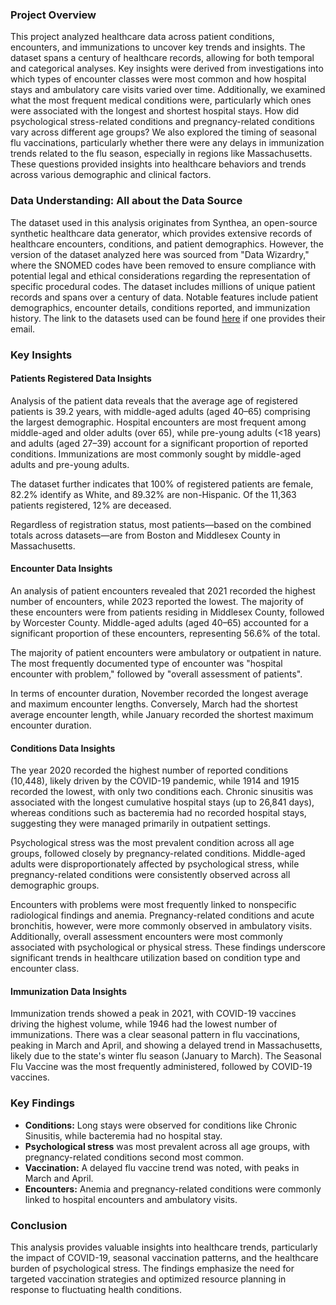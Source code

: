 ### Project Overview
This project analyzed healthcare data across patient conditions, encounters, and immunizations to uncover key trends and insights. The dataset spans a century of healthcare records, allowing for both temporal and categorical analyses. Key insights were derived from investigations into which types of encounter classes were most common and how hospital stays and ambulatory care visits varied over time. Additionally, we examined what the most frequent medical conditions were, particularly which ones were associated with the longest and shortest hospital stays. How did psychological stress-related conditions and pregnancy-related conditions vary across different age groups? We also explored the timing of seasonal flu vaccinations, particularly whether there were any delays in immunization trends related to the flu season, especially in regions like Massachusetts. These questions provided insights into healthcare behaviors and trends across various demographic and clinical factors.

### Data Understanding: All about the Data Source
The dataset used in this analysis originates from Synthea, an open-source synthetic healthcare data generator, which provides extensive records of healthcare encounters, conditions, and patient demographics. However, the version of the dataset analyzed here was sourced from "Data Wizardry," where the SNOMED codes have been removed to ensure compliance with potential legal and ethical considerations regarding the representation of specific procedural codes. The dataset includes millions of unique patient records and spans over a century of data. Notable features include patient demographics, encounter details, conditions reported, and immunization history. The link to the datasets used can be found [here](https://datawizardry.academy/sql-basics-healthcare/) if one provides their email. 

### Key Insights 
#### Patients Registered Data Insights
Analysis of the patient data reveals that the average age of registered patients is 39.2 years, with middle-aged adults (aged 40–65) comprising the largest demographic. Hospital encounters are most frequent among middle-aged and older adults (over 65), while pre-young adults (<18 years) and adults (aged 27–39) account for a significant proportion of reported conditions. Immunizations are most commonly sought by middle-aged adults and pre-young adults. 

The dataset further indicates that 100% of registered patients are female, 82.2% identify as White, and 89.32% are non-Hispanic. Of the 11,363 patients registered, 12% are deceased.

Regardless of registration status, most patients—based on the combined totals across datasets—are from Boston and Middlesex County in Massachusetts. 

#### Encounter Data Insights
An analysis of patient encounters revealed that 2021 recorded the highest number of encounters, while 2023 reported the lowest. The majority of these encounters were from patients residing in Middlesex County, followed by Worcester County. Middle-aged adults (aged 40–65) accounted for a significant proportion of these encounters, representing 56.6% of the total.

The majority of patient encounters were ambulatory or outpatient in nature. The most frequently documented type of encounter was "hospital encounter with problem," followed by "overall assessment of patients". 

In terms of encounter duration, November recorded the longest average and maximum encounter lengths. Conversely, March had the shortest average encounter length, while January recorded the shortest maximum encounter duration.

#### Conditions Data Insights
The year 2020 recorded the highest number of reported conditions (10,448), likely driven by the COVID-19 pandemic, while 1914 and 1915 recorded the lowest, with only two conditions each. Chronic sinusitis was associated with the longest cumulative hospital stays (up to 26,841 days), whereas conditions such as bacteremia had no recorded hospital stays, suggesting they were managed primarily in outpatient settings.

Psychological stress was the most prevalent condition across all age groups, followed closely by pregnancy-related conditions. Middle-aged adults were disproportionately affected by psychological stress, while pregnancy-related conditions were consistently observed across all demographic groups.

Encounters with problems were most frequently linked to nonspecific radiological findings and anemia. Pregnancy-related conditions and acute bronchitis, however, were more commonly observed in ambulatory visits. Additionally, overall assessment encounters were most commonly associated with psychological or physical stress. These findings underscore significant trends in healthcare utilization based on condition type and encounter class.

#### Immunization Data Insights
Immunization trends showed a peak in 2021, with COVID-19 vaccines driving the highest volume, while 1946 had the lowest number of immunizations. There was a clear seasonal pattern in flu vaccinations, peaking in March and April, and showing a delayed trend in Massachusetts, likely due to the state's winter flu season (January to March). The Seasonal Flu Vaccine was the most frequently administered, followed by COVID-19 vaccines.

### Key Findings
* **Conditions:** Long stays were observed for conditions like Chronic Sinusitis, while bacteremia had no hospital stay.
* **Psychological stress** was most prevalent across all age groups, with pregnancy-related conditions second most common.
* **Vaccination:** A delayed flu vaccine trend was noted, with peaks in March and April.
* **Encounters:** Anemia and pregnancy-related conditions were commonly linked to hospital encounters and ambulatory visits.

### Conclusion
This analysis provides valuable insights into healthcare trends, particularly the impact of COVID-19, seasonal vaccination patterns, and the healthcare burden of psychological stress. The findings emphasize the need for targeted vaccination strategies and optimized resource planning in response to fluctuating health conditions.
